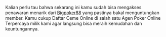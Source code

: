 Kalian perlu tau bahwa sekarang ini kamu sudah bisa mengakses penawaran menarik dari <a href="https://bigpoker88new.com/">Bigpoker88</a> yang pastinya bakal menguntungkan member. Kamu cukup Daftar Ceme Online di salah satu Agen Poker Online Terpercaya milik kami agar langsung bisa meraih kemudahan dan keuntungannya.
